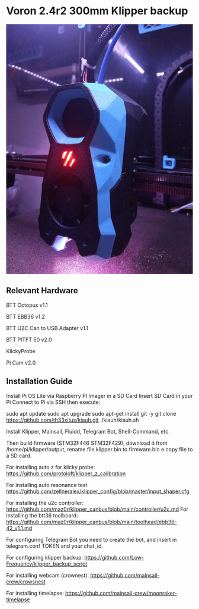 # Voron 2.4r2 300mm Klipper backup

![stealthburner](./Images/stealthburner.jpg)

## Relevant Hardware
  BTT Octopus v1.1

  BTT EBB36 v1.2

  BTT U2C Can to USB Adapter v1.1

  BTT PITFT 50 v2.0

  KlickyProbe

  Pi Cam v2.0

## Installation Guide
  Install Pi OS Lite via Raspberry PI Imager in a SD Card
  Insert SD Card in your Pi
  Connect to Pi via SSH then execute:

  sudo apt update
  sudo apt upgrade
  sudo apt-get install git -y
  git clone https://github.com/th33xitus/kiauh.git
  ./kiauh/kiauh.sh

  Install Klipper, Mainsail, Fluidd, Telegram Bot, Shell-Command, etc.

  Then build firmware (STM32F446 STM32F429), download it from /home/pi/klipper/output, rename file klipper.bin to firmware.bin e copy file to a SD card.

  For installing auto z for klicky probe: https://github.com/protoloft/klipper_z_calibration

  For installing auto resonance test
  https://github.com/zellneralex/klipper_config/blob/master/input_shaper.cfg

  For installing the u2c controller: https://github.com/maz0r/klipper_canbus/blob/main/controller/u2c.md
  For installing the btt36 toolboard: https://github.com/maz0r/klipper_canbus/blob/main/toolhead/ebb36-42_v1.1.md

  For configuring Telegram Bot you need to create the bot, and insert in telegram.conf TOKEN and your chat_id.

  For configuring klipper backup: https://github.com/Low-Frequency/klipper_backup_script
  
  For installing webcam (crownest): https://github.com/mainsail-crew/crowsnest

  For installing timelapse: https://github.com/mainsail-crew/moonraker-timelapse


